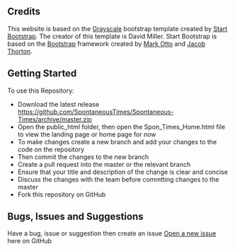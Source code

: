 ## Credits
This website is based on the [Grayscale](http://startbootstrap.com/template-overviews/grayscale/) bootstrap template created by [Start Bootstrap](http://startbootstrap.com/). The creator of this template is David Miller.
Start Bootstrap is based on the [Bootstrap](http://getbootstrap.com/) framework created by [Mark Otto](https://twitter.com/mdo) and [Jacob Thorton](https://twitter.com/fat).

## Getting Started

To use this Repository:
* Download the latest release https://github.com/SpontaneousTimes/Spontaneous-Times/archive/master.zip
* Open the public_html folder, then open the Spon_Times_Home.html file to view the landing page or home page for now
* To make changes create a new branch and add your changes to the code on the repository
* Then commit the changes to the new branch
* Create a pull request into the master or the relevant branch
* Ensure that your title and description of the change is clear and concise
* Discuss the changes with the team before commtting changes to the master
* Fork this repository on GitHub

## Bugs, Issues and Suggestions

Have a bug, issue or suggestion then create an issue   [Open a new issue](https://github.com/IronSummitMedia/startbootstrap-grayscale/issues) here on GitHub 



